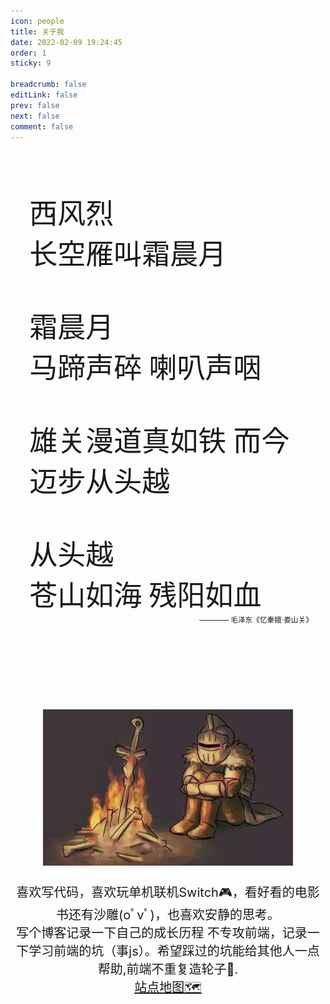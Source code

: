 ```yaml
---
icon: people
title: 关于我  
date: 2022-02-09 19:24:45
order: 1
sticky: 9  

breadcrumb: false  
editLink: false  
prev: false
next: false
comment: false
---
```


<style type="text/css">  
html body div.page-title { display: none}  
</style>
<br/><br/><br/>
  
<div align="center" style="width: 90%;padding-left: 6%; ">  
<div align="left" style="font-size: 45px;font-family: mao,serif">  
西风烈<br/>  
长空雁叫霜晨月<br/><br/>  
霜晨月<br/>   
马蹄声碎 喇叭声咽<br/><br/>  
雄关漫道真如铁 而今迈步从头越<br/><br/>  
从头越<br/>  
苍山如海 残阳如血<br/>  
</div>  
<div align="right"><small>———— 毛泽东《忆秦娥·娄山关》 </small></div>  
</div>  
<br/><br/><br/><br/><br/><br/><br/><br/>  
<div align=center ><img src="./static/m.jpg" style="height: 250px"/></div>  
<div align="center" style="font-size: 20px;">  
<br/>  
喜欢写代码，喜欢玩单机联机Switch🎮，看好看的电影书还有沙雕(oﾟvﾟ)，也喜欢安静的思考。<br/>     
写个博客记录一下自己的成长历程  不专攻前端，记录一下学习前端的坑（事js）。希望踩过的坑能给其他人一点帮助,前端不重复造轮子💬.    
<br/><a href="/articles/README/站点地图.html" style="size: 10px;">站点地图🗺</a>  
</div>